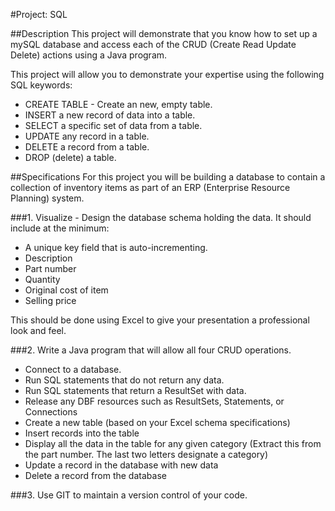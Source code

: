 #Project: SQL

##Description
This project will demonstrate that you know how to set up a mySQL database and access each of the CRUD (Create Read Update Delete) actions using a Java program.

This project will allow you to demonstrate your expertise using the following SQL keywords:
+ CREATE TABLE - Create an new, empty table.
+ INSERT a new record of data into a table.
+ SELECT a specific set of data from a table.
+ UPDATE any record in a table.
+ DELETE a record from a table.
+ DROP (delete) a table.

##Specifications
For this project you will be building a database to contain a collection of inventory items as part of an ERP (Enterprise Resource Planning) system.

###1. Visualize - Design the database schema holding the data. It should include at the minimum:
+ A unique key field that is auto-incrementing.
+ Description
+ Part number
+ Quantity
+ Original cost of item
+ Selling price

This should be done using Excel to give your presentation a professional look and feel.

###2. Write a Java program that will allow all four CRUD operations.
+ Connect to a database.
+ Run SQL statements that do not return any data.
+ Run SQL statements that return a ResultSet with data.
+ Release any DBF resources such as ResultSets, Statements, or Connections
+ Create a new table (based on your Excel schema specifications)
+ Insert records into the table
+ Display all the data in the table for any given category (Extract this from the part number. The last two letters designate a category)
+ Update a record in the database with new data
+ Delete a record from the database

###3. Use GIT to maintain a version control of your code.





